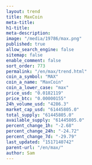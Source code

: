 ```yaml
---
layout: trend
title: MaxCoin
meta-title: 
h1-title: 
meta-description: 
image: "/media/19786/max.png"
published: true
allow_search_engine: false
sitemap: false
enable_comment: false
sort_order: 773
permalink: "/en/max/trend.html"
coin_a_symbol: "MAX"
coin_a_name: "MaxCoin"
coin_a_lower_case: "max"
price_usd: "0.0182119"
price_btc: "0.00000155"
24h_volume_usd: "4286.3"
market_cap_usd: "61445805.0"
total_supply: "61445805.0"
available_supply: "61445805.0"
percent_change_1h: "-2.68"
percent_change_24h: "-24.72"
percent_change_7d: "-29.79"
last_updated: "1517140742"
parent-url: "/en/max/"
author: Sam
---
```


